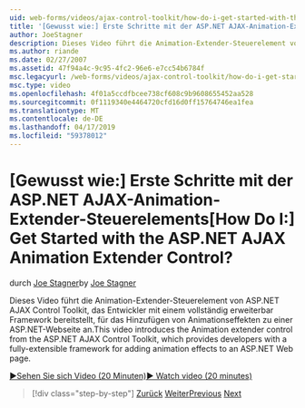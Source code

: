 ```yaml
---
uid: web-forms/videos/ajax-control-toolkit/how-do-i-get-started-with-the-aspnet-ajax-animation-extender-control
title: '[Gewusst wie:] Erste Schritte mit der ASP.NET AJAX-Animation-Extender-Steuerelements | Microsoft-Dokumentation'
author: JoeStagner
description: Dieses Video führt die Animation-Extender-Steuerelement von ASP.NET AJAX Control Toolkit, das eine vollständig erweiterbares Framework für Entwickler bietet ein...
ms.author: riande
ms.date: 02/27/2007
ms.assetid: 47f94a4c-9c95-4fc2-96e6-e7cc54b6784f
msc.legacyurl: /web-forms/videos/ajax-control-toolkit/how-do-i-get-started-with-the-aspnet-ajax-animation-extender-control
msc.type: video
ms.openlocfilehash: 4f01a5ccdfbcee738cf608c9b9608655452aa528
ms.sourcegitcommit: 0f1119340e4464720cfd16d0ff15764746ea1fea
ms.translationtype: MT
ms.contentlocale: de-DE
ms.lasthandoff: 04/17/2019
ms.locfileid: "59378012"
---
```

# <a name="how-do-i-get-started-with-the-aspnet-ajax-animation-extender-control"></a><span data-ttu-id="cf275-104">[Gewusst wie:] Erste Schritte mit der ASP.NET AJAX-Animation-Extender-Steuerelements</span><span class="sxs-lookup"><span data-stu-id="cf275-104">[How Do I:] Get Started with the ASP.NET AJAX Animation Extender Control?</span></span>

<span data-ttu-id="cf275-105">durch [Joe Stagner](https://github.com/JoeStagner)</span><span class="sxs-lookup"><span data-stu-id="cf275-105">by [Joe Stagner](https://github.com/JoeStagner)</span></span>

<span data-ttu-id="cf275-106">Dieses Video führt die Animation-Extender-Steuerelement von ASP.NET AJAX Control Toolkit, das Entwickler mit einem vollständig erweiterbar Framework bereitstellt, für das Hinzufügen von Animationseffekten zu einer ASP.NET-Webseite an.</span><span class="sxs-lookup"><span data-stu-id="cf275-106">This video introduces the Animation extender control from the ASP.NET AJAX Control Toolkit, which provides developers with a fully-extensible framework for adding animation effects to an ASP.NET Web page.</span></span>

[<span data-ttu-id="cf275-107">&#9654;Sehen Sie sich Video (20 Minuten)</span><span class="sxs-lookup"><span data-stu-id="cf275-107">&#9654; Watch video (20 minutes)</span></span>](https://channel9.msdn.com/Blogs/ASP-NET-Site-Videos/how-do-i-get-started-with-the-aspnet-ajax-animation-extender-control)

> [!div class="step-by-step"]
> <span data-ttu-id="cf275-108">[Zurück](how-do-i-use-the-aspnet-ajax-passwordstrength-extender.md)
> [Weiter](how-do-i-use-the-aspnet-ajax-confirmbutton-extender.md)</span><span class="sxs-lookup"><span data-stu-id="cf275-108">[Previous](how-do-i-use-the-aspnet-ajax-passwordstrength-extender.md)
[Next](how-do-i-use-the-aspnet-ajax-confirmbutton-extender.md)</span></span>
